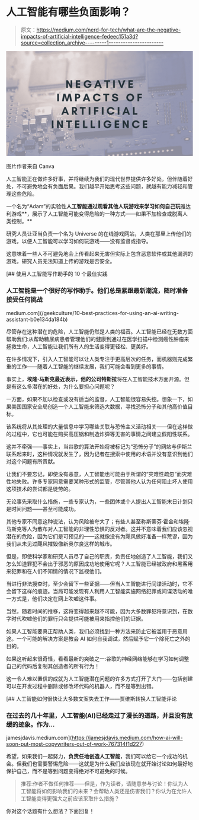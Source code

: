 # 人工智能有哪些负面影响？

> 原文：<https://medium.com/nerd-for-tech/what-are-the-negative-impacts-of-artificial-intelligence-fedeec151a3d?source=collection_archive---------1----------------------->

![](img/c654ecd2140d2b0cf155958d905a1404.png)

图片作者来自 Canva

人工智能正在做许多好事，并将继续为我们的现代世界提供许多好处，但伴随着好处，不可避免地会有负面后果。我们越早开始思考这些问题，就越有能力减轻和管理这些危险。

一个名为“Adam”的实验性**人工智能通过观看其他人玩游戏来学习如何自己玩**雅达利游戏**，展示了人工智能可能变得危险的一种方式——如果不加检查或脱离人类控制。**

研究人员让亚当负责一个名为 Universe 的在线游戏网站，人类在那里上传他们的游戏，以便人工智能可以学习如何玩游戏——没有监督或指导。

这意味着一些人不可避免地会上传看起来无害但实际上包含恶意软件或其他漏洞的游戏，研究人员无法知道上传的游戏是否安全。

[](/geekculture/10-best-practices-for-using-an-ai-writing-assistant-b0e134da184b) [## 使用人工智能写作助手的 10 个最佳实践

### 人工智能是一个很好的写作助手。他们总是紧跟最新潮流，随时准备接受任何挑战

medium.com](/geekculture/10-best-practices-for-using-an-ai-writing-assistant-b0e134da184b) 

尽管存在这种潜在的危险，人工智能仍然是人类的福音。人工智能已经在无数方面帮助我们:从帮助糖尿病患者管理他们的健康到通过在医学扫描中检测癌性肿瘤来拯救生命，人工智能让我们所有人的生活变得更轻松、更美好。

在许多情况下，引入人工智能可以让人类专注于更高层次的任务，而机器则完成繁重的工作——随着人工智能的继续发展，我们可能会看到更多的事情。

事实上，**埃隆·马斯克最近表示，他的公司特斯拉**将在人工智能技术方面开源。但是有这么多潜在的好处，为什么要担心问题呢？

一方面，如果不加以检查或没有适当的监督，人工智能很容易失控。想象一下，如果美国国家安全局创造一个人工智能来筛选大数据，寻找恐怖分子和其他高价值目标。

该系统将从其处理的大量信息中学习哪些关联与恐怖主义活动相关——但在这样做的过程中，它也可能在购买高压锅和制造炸弹等无害的事情之间建立假阳性联系。

这并不牵强——事实上，当谷歌的算法开始将被标记为“恐怖分子”的网站与伊斯兰联系起来时，这种情况就发生了，因为记者在搜索中使用的术语并没有意识到他们对这个问题有所贡献。

让我们不要忘记，即使没有恶意，人工智能也可能由于所谓的“灾难性疏忽”而灾难性地失败。许多专家同意需要某种形式的监管，尽管其他人认为任何阻止坏人使用这项技术的尝试都是徒劳的。

无论事先采取什么措施，一些专家认为，一些团体或个人提出人工智能末日计划只是时间问题——甚至可能成功。

其他专家不同意这种说法，认为风险被夸大了；有些人甚至称斯蒂芬·霍金和埃隆·马斯克等人为散布对人工智能的非理性恐惧的反对者。这并不意味着我们应该忽视潜在的危险，因为它们是可预见的——这就像没有为飓风做好准备一样荒谬，因为我们从未见过飓风摧毁像新奥尔良这样的城市。

但是，即使科学家和研究人员尽了自己的职责，负责任地创造了人工智能，我们又怎么知道罪犯不会出于邪恶的原因成功地使用它呢？人工智能已经被政府和黑客用来犯罪和在人们不知情的情况下监视他们。

当进行非法搜查时，至少会留下一些证据——但当人工智能进行间谍活动时，它不会留下这样的痕迹。当局可能发现有人利用人工智能实施网络犯罪或间谍活动的唯一方式是，他们决定在网上吹嘘这件事。

当然，随着时间的推移，这将变得越来越不可能，因为大多数罪犯将意识到，在数字时代吹嘘他们的罪行只会提供可能被用来指控他们的证据。

如果人工智能要真正帮助人类，我们必须找到一种方法来防止它被滥用于恶意用途。一个可能的解决方案是教会 AI 如何自我调试，然后赋予它一个除死亡之外的目的。

如果这听起来很奇怪，看看最新的突破之一:谷歌的神经网络能够在学习如何调整自己的代码后复制其创造者的所有行为！

这一令人难以置信的成就为人工智能潜在问题的许多方式打开了大门——包括创建可以在开发过程中删除或修改坏代码的机器人，而不是等到出错。

[](https://jamesjdavis.medium.com/how-ai-will-soon-put-most-copywriters-out-of-work-767314f1d227) [## 人工智能如何很快让大多数文案失去工作——贾维斯转换人工智能评论

### 在过去的几十年里，人工智能(AI)已经走过了漫长的道路，并且没有放缓的迹象。作为…

jamesjdavis.medium.com](https://jamesjdavis.medium.com/how-ai-will-soon-put-most-copywriters-out-of-work-767314f1d227) 

希望，如果我们一起努力，**负责任地创造人工智能**，我们可以给它一个成功的机会。但我们也需要警惕危险——这就是为什么我们应该现在就开始讨论如何最好地保护自己，而不是等到问题变得绝对不可避免的时候。

> 推荐:作者不做任何推荐——但是，作为读者，请随意参与讨论！你认为人工智能将如何影响我们的未来？会帮助人类还是伤害我们？你认为在允许人工智能变得更强大之前应该采取什么措施？

你对这个话题有什么想法？下面回复！